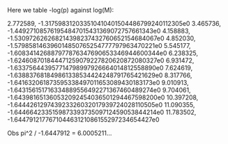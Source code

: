 Here we table -log(p) against log(M):

2.772589, -1.317598312033510410401504486799240112305e0
3.465736, -1.449271085761954847015431369072757661343e0
4.158883, -1.530972626268214398237432760652154684067e0
4.852030, -1.579858146396014850765254777797963470221e0
5.545177, -1.608341426887977876347690653346944600344e0
6.238325, -1.624608701844471259079227820620872080327e0
6.931472, -1.633756443957714798997926664014812558890e0
7.624619, -1.638837681849861338534424248791765421629e0
8.317766, -1.641632061873595338497011653089430183173e0
9.010913, -1.643156151716334889556492271367460489274e0
9.704061, -1.643981651360532092454036501294467598200e0
10.397208, -1.644426129743923326032017939724028110505e0
11.090355, -1.644664233515987339373509712459053844214e0
11.783502, -1.644791217767104463121086155297234654427e0

Obs pi^2 / -1.6447912 = 6.0005211...

